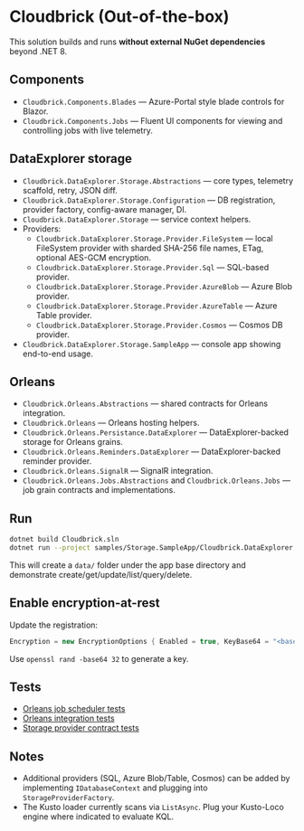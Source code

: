 # Cloudbrick (Out-of-the-box)

This solution builds and runs **without external NuGet dependencies** beyond .NET 8.

## Components
- `Cloudbrick.Components.Blades` — Azure-Portal style blade controls for Blazor.
- `Cloudbrick.Components.Jobs` — Fluent UI components for viewing and controlling jobs with live telemetry.

## DataExplorer storage
- `Cloudbrick.DataExplorer.Storage.Abstractions` — core types, telemetry scaffold, retry, JSON diff.
- `Cloudbrick.DataExplorer.Storage.Configuration` — DB registration, provider factory, config-aware manager, DI.
- `Cloudbrick.DataExplorer.Storage` — service context helpers.
- Providers:
  - `Cloudbrick.DataExplorer.Storage.Provider.FileSystem` — local FileSystem provider with sharded SHA-256 file names, ETag, optional AES-GCM encryption.
  - `Cloudbrick.DataExplorer.Storage.Provider.Sql` — SQL-based provider.
  - `Cloudbrick.DataExplorer.Storage.Provider.AzureBlob` — Azure Blob provider.
  - `Cloudbrick.DataExplorer.Storage.Provider.AzureTable` — Azure Table provider.
  - `Cloudbrick.DataExplorer.Storage.Provider.Cosmos` — Cosmos DB provider.
- `Cloudbrick.DataExplorer.Storage.SampleApp` — console app showing end-to-end usage.

## Orleans
- `Cloudbrick.Orleans.Abstractions` — shared contracts for Orleans integration.
- `Cloudbrick.Orleans` — Orleans hosting helpers.
- `Cloudbrick.Orleans.Persistance.DataExplorer` — DataExplorer-backed storage for Orleans grains.
- `Cloudbrick.Orleans.Reminders.DataExplorer` — DataExplorer-backed reminder provider.
- `Cloudbrick.Orleans.SignalR` — SignalR integration.
- `Cloudbrick.Orleans.Jobs.Abstractions` and `Cloudbrick.Orleans.Jobs` — job grain contracts and implementations.

## Run
```bash
dotnet build Cloudbrick.sln
dotnet run --project samples/Storage.SampleApp/Cloudbrick.DataExplorer.Storage.SampleApp.csproj
```
This will create a `data/` folder under the app base directory and demonstrate create/get/update/list/query/delete.

## Enable encryption-at-rest
Update the registration:
```csharp
Encryption = new EncryptionOptions { Enabled = true, KeyBase64 = "<base64-32-byte-key>", KeyId = "k1" }
```
Use `openssl rand -base64 32` to generate a key.

## Tests
- [Orleans job scheduler tests](tests/Orleans.Jobs.Tests/README.md)
- [Orleans integration tests](tests/Orleans.Tests/README.md)
- [Storage provider contract tests](tests/Storage.Tests/README.md)

## Notes
- Additional providers (SQL, Azure Blob/Table, Cosmos) can be added by implementing `IDatabaseContext` and plugging into `StorageProviderFactory`.
- The Kusto loader currently scans via `ListAsync`. Plug your Kusto-Loco engine where indicated to evaluate KQL.
